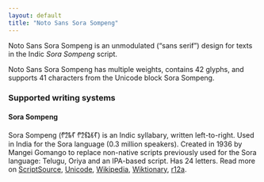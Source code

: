 ```yaml
---
layout: default
title: "Noto Sans Sora Sompeng"
---
```

Noto Sans Sora Sompeng is an unmodulated (“sans serif”) design for texts in the Indic _Sora Sompeng_ script. 

Noto Sans Sora Sompeng has multiple weights, contains 42 glyphs, and supports 41 characters from the Unicode block Sora Sompeng.


### Supported writing systems


#### Sora Sompeng

Sora Sompeng (<span class='autonym'>𑃐𑃦𑃝𑃗 𑃐𑃦𑃖𑃛𑃣𑃗</span>) is an Indic syllabary, written left-to-right. Used in India for the Sora language (0.3 million speakers). Created in 1936 by Mangei Gomango to replace non-native scripts previously used for the Sora language: Telugu, Oriya and an IPA-based script. Has 24 letters. Read more on [ScriptSource](https://scriptsource.org/scr/Sora), [Unicode](https://www.unicode.org/versions/Unicode13.0.0/ch15.pdf#G95556), [Wikipedia](https://en.wikipedia.org/wiki/ISO_15924:Sora), [Wiktionary](https://en.wiktionary.org/wiki/Category:Sorang_Sompeng_script), [r12a](https://r12a.github.io/scripts/links?iso=Sora).

